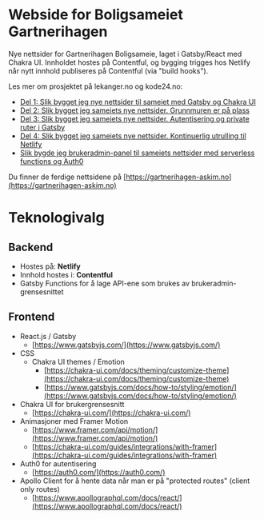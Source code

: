 # Webside for Boligsameiet Gartnerihagen

Nye nettsider for Gartnerihagen Boligsameie, laget i Gatsby/React med Chakra UI. Innholdet hostes på Contentful, og bygging trigges hos Netlify når nytt innhold publiseres på Contentful (via "build hooks").

Les mer om prosjektet på lekanger.no og kode24.no:

- [Del 1: Slik bygget jeg nye nettsider til sameiet med Gatsby og Chakra UI](https://www.lekanger.no/project/del-1-slik-bygget-jeg-nye-nettsider-til-sameiet-med-gatsby-og-chakra-ui)
- [Del 2: Slik bygget jeg sameiets nye nettsider. Grunnmuren er på plass](https://www.lekanger.no/project/del-2-slik-bygget-jeg-sameiets-nye-nettsider-grunnmuren-er-pa-plass)
- [Del 3: Slik bygget jeg sameiets nye nettsider. Autentisering og private ruter i Gatsby](https://www.lekanger.no/project/del-3-slik-bygget-jeg-sameiets-nye-nettsider-autentisering-og-private-ruter-i-gatsby)
- [Del 4: Slik bygget jeg sameiets nye nettsider. Kontinuerlig utrulling til Netlify](https://www.lekanger.no/project/del-4-slik-bygget-jeg-sameiets-nye-nettsider-kontinuerlig-utrulling-til-netlify)
- [Slik bygde jeg brukeradmin-panel til sameiets nettsider med serverless functions og Auth0](https://www.lekanger.no/project/slik-bygde-jeg-brukeradmin-panel-til-sameiets-nettsider-med-serverless-functions-og-auth0)

Du finner de ferdige nettsidene på [https://gartnerihagen-askim.no](https://gartnerihagen-askim.no)

# Teknologivalg

## Backend

- Hostes på: **Netlify**
- Innhold hostes i: **Contentful**
- Gatsby Functions for å lage API-ene som brukes av brukeradmin-grensesnittet

## Frontend

- React.js / Gatsby
  - [https://www.gatsbyjs.com/](https://www.gatsbyjs.com/)
- CSS
  - Chakra UI themes / Emotion
    - [https://chakra-ui.com/docs/theming/customize-theme](https://chakra-ui.com/docs/theming/customize-theme)
    - [https://www.gatsbyjs.com/docs/how-to/styling/emotion/](https://www.gatsbyjs.com/docs/how-to/styling/emotion/)
- Chakra UI for brukergrensesnitt
  - [https://chakra-ui.com/](https://chakra-ui.com/)
- Animasjoner med Framer Motion
  - [https://www.framer.com/api/motion/](https://www.framer.com/api/motion/)
  - [https://chakra-ui.com/guides/integrations/with-framer](https://chakra-ui.com/guides/integrations/with-framer)
- Auth0 for autentisering
  - [https://auth0.com/](https://auth0.com/)
- Apollo Client for å hente data når man er på "protected routes" (client only routes)
  - [https://www.apollographql.com/docs/react/](https://www.apollographql.com/docs/react/)
